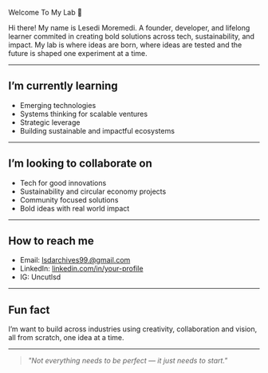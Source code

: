 Welcome To My Lab 🫆

Hi there! My name is Lesedi Moremedi. A founder, developer, and lifelong learner commited in creating bold solutions across tech, sustainability, and impact.
My lab is where ideas are born, where ideas are tested and the future is shaped one experiment at a time.

---

## I’m currently learning

- Emerging technologies
- Systems thinking for scalable ventures  
- Strategic leverage
- Building sustainable and impactful ecosystems

---
## I’m looking to collaborate on

- Tech for good innovations  
- Sustainability and circular economy projects  
- Community focused solutions  
- Bold ideas with real world impact

---

## How to reach me

- Email: lsdarchives99.@gmail.com
- LinkedIn: [linkedin.com/in/your-profile](https://linkedin.com/in/your-profile)  
- IG: Uncutlsd

---

## Fun fact

I’m want to build across industries using creativity, collaboration and vision, all from scratch, one idea at a time.

---

> *"Not everything needs to be perfect — it just needs to start."*
